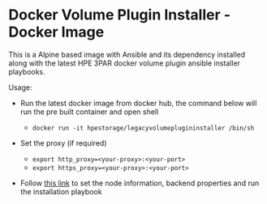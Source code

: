 # Docker Volume Plugin Installer - Docker Image

This is a Alpine based image with Ansible and its dependency installed along with the latest HPE 3PAR docker volume plugin ansible installer playbooks.

Usage:

- Run the latest docker image from docker hub, the command below will run the pre built container and open shell
  - `docker run -it hpestorage/legacyvolumeplugininstaller /bin/sh`

- Set the proxy (if required)
  - `export http_proxy=<your-proxy>:<your-port>`
  - `export https_proxy=<your-proxy>:<your-port>`
  
- Follow [this link](/ansible_3par_docker_plugin/README.md) to set the node information, backend properties and run the installation playbook
